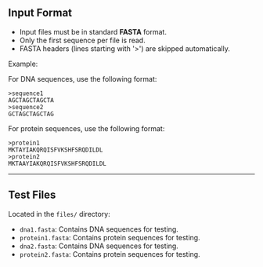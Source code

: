 
## Input Format

* Input files must be in standard **FASTA** format.
* Only the first sequence per file is read.
* FASTA headers (lines starting with '>') are skipped automatically.

Example:

For DNA sequences, use the following format: 

```fasta
>sequence1
AGCTAGCTAGCTA
>sequence2 
GCTAGCTAGCTAG
``` 

For protein sequences, use the following format:

```fasta 
>protein1
MKTAYIAKQRQISFVKSHFSRQDILDL
>protein2
MKTAAYIAKQRQISFVKSHFSRQDILDL
```

---

## Test Files

Located in the `files/` directory: 

* `dna1.fasta`: Contains DNA sequences for testing. 
* `protein1.fasta`: Contains protein sequences for testing.
* `dna2.fasta`: Contains DNA sequences for testing.
* `protein2.fasta`: Contains protein sequences for testing.
